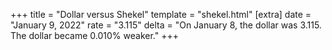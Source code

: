 +++
title = "Dollar versus Shekel"
template = "shekel.html"
[extra]
date = "January  9, 2022"
rate = "3.115"
delta = "On January  8, the dollar was 3.115. The dollar became 0.010% weaker."
+++
